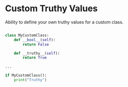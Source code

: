 # Custom Truthy Values

Ability to define your own truthy values for a custom class.

```python

class MyCustomClass:
    def __bool__(self):
        return False

    def __truthy__(self):
        return True

...

if MyCustomClass():
    print("Truthy")

```